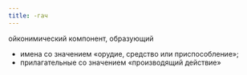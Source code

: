 ```yaml
---
title: -гач
---
```


ойконимический компонент, образующий

* имена со значением «орудие, средство или приспособление»;
* прилагательные со значением «производящий действие»
